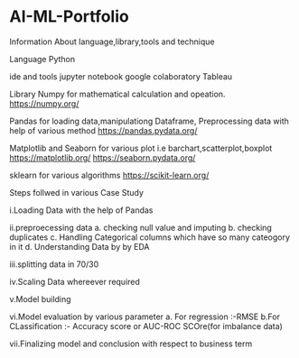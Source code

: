 # AI-ML-Portfolio

Information About language,library,tools and technique

Language
Python

ide and tools
jupyter notebook
google colaboratory
Tableau

Library
Numpy for mathematical calculation and opeation.
https://numpy.org/

Pandas for loading data,manipulationg Dataframe, Preprocessing data with help of various method
https://pandas.pydata.org/

Matplotlib and Seaborn for various plot i.e barchart,scatterplot,boxplot
https://matplotlib.org/
https://seaborn.pydata.org/

sklearn for various algorithms
https://scikit-learn.org/

Steps follwed in various Case Study

i.Loading Data with the help of Pandas

ii.preproecessing data
   a. checking null value and imputing
   b. checking duplicates
   c. Handling Categorical columns which have so many cateogory in it
   d. Understanding Data by by EDA

iii.splitting data in 70/30

iv.Scaling Data whereever required

v.Model building

vi.Model evaluation by various parameter
  a. For regression :-RMSE
  b.For CLassification :- Accuracy score or AUC-ROC SCOre(for imbalance data)

vii.Finalizing model and conclusion with respect to business term
